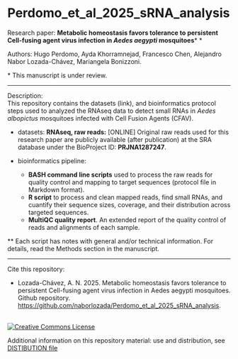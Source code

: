 # Perdomo_et_al_2025_sRNA_analysis

Research paper: **Metabolic homeostasis favors tolerance to persistent Cell-fusing agent virus infection in *Aedes aegypti* mosquitoes*** \*

Authors: Hugo Perdomo, Ayda Khorramnejad, Francesco Chen, Alejandro Nabor Lozada-Chávez, Mariangela Bonizzoni.

\* This manuscript is under review.

---

Description:\
This repository contains the datasets (link), and bioinformatics protocol steps used to analyzed the RNAseq data to detect small RNAs in *Aedes albopictus* mosquitoes infected with Cell Fusion Agents (CFAV). 

- datasets:
    **RNAseq, raw reads:** [ONLINE] Original raw reads used for this research paper are publicly available (after publication) at the SRA database under the BioProject ID: **PRJNA1287247**.
       
- bioinformatics pipeline:
   * **BASH command line scripts** used to process the raw reads for quality control and mapping to target sequences (protocol file in Markdown format).
   * **R script** to process and clean mapped reads, find small RNAs, and cuantify their  sequence sizes, coverage, and their distribution across targeted sequences.
   * **MultiQC quality report**. An extended report of the quality control of reads and alignments of each sample.

** Each script has notes with general and/or technical information. For details, read the Methods section in the manuscript. 

---
Cite this repository:
- Lozada-Chávez, A. N. 2025. Metabolic homeostasis favors tolerance to persistent Cell-fusing agent virus infection in Aedes aegypti mosquitoes. Github repository. https://github.com/naborlozada/Perdomo_et_al_2025_sRNA_analysis.
<br /> 
<a rel="license" href="https://creativecommons.org/licenses/by/4.0/"><img alt="Creative Commons License" style="border-width:0" src="https://i.creativecommons.org/l/by/4.0/88x31.png" /></a> <br />

Additional information on this repository material: use and distribution, see [DISTIBUTION file](https://github.com/naborlozada/Perdomo_et_al_2025_sRNA_analysis/blob/main/DISTRIBUTION.md)
 
